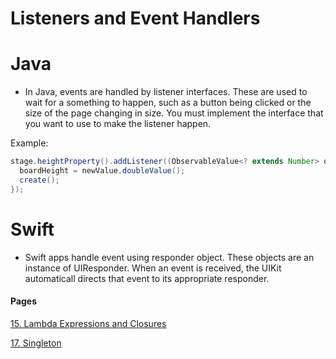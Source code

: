 # Listeners and Event Handlers

# Java
- In Java, events are handled by listener interfaces. These are used to wait for a something to happen, such as a button being clicked or the size of the page changing in size. You must implement the interface that you want to use to make the listener happen.

Example:

```java
stage.heightProperty().addListener((ObservableValue<? extends Number> observable, Number oldValue, Number newValue) -> {
  boardHeight = newValue.doubleValue();
  create();
});
```

# Swift
- Swift apps handle event using responder object. These objects are an instance of UIResponder. When an event is received, the UIKit automaticall directs that event to its appropriate responder.

#### Pages

[15. Lambda Expressions and Closures](LambdasAndClosures.md)

[17. Singleton](Singleton.md)
